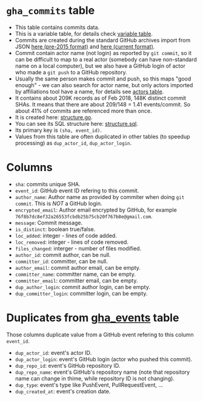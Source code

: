 # `gha_commits` table

- This table contains commits data.
- This is a variable table, for details check [variable table](https://github.com/cncf/devstats/blob/master/docs/tables/variable_table.md).
- Commits are created during the standard GitHub archives import from JSON [here (pre-2015 format)](https://github.com/cncf/devstats/blob/master/cmd/gha2db/gha2db.go#L910-L926) and [here (current format)](https://github.com/cncf/devstats/blob/master/cmd/gha2db/gha2db.go#L1162-L1178).
- Commit contain actor name (not login) as reported by `git commit`, so it can be difficult to map to a real actor (somebody can have non-standard name on a local computer), but we also have a GitHub login of actor who made a `git push` to a GitHub repository.
- Usually the same person makes commit and push, so this maps "good enough" - we can also search for actor name, but only actors imported by affiliations tool have a name, for details see [actors table](https://github.com/cncf/devstats/blob/master/docs/tables/gha_actors.md).
- It contains about 209K records as of Feb 2018, 148K distinct commit SHAs. It means that there are about 209/148 = 1.41 events/commit. So about 41% of commits are referenced more than once.
- It is created here: [structure.go](https://github.com/cncf/devstats/blob/master/structure.go#L265-L295).
- You can see its SQL structure here: [structure.sql](https://github.com/cncf/devstats/blob/master/structure.sql#L159-L171).
- Its primary key is `(sha, event_id)`.
- Values from this table are often duplicated in other tables (to speedup processing) as `dup_actor_id`, `dup_actor_login`.

# Columns

- `sha`: commits unique SHA.
- `event_id`: GitHub event ID refering to this commit.
- `author_name`: Author name as provided by commiter when doing `git commit`. This is *NOT* a GitHub login.
- `encrypted_email`: Author email encrypted by GitHub, for example `76f8b7dc8ef32a26553fcbdb25b75cb20f767b8e@gmail.com`.
- `message`: Commit message.
- `is_distinct`: boolean true/false.
- `loc_added`: integer - lines of code added.
- `loc_removed`: integer - lines of code removed.
- `files_changed`: interger - number of files modified.
- `author_id`: commit author, can be null.
- `committer_id`: committer, can be null.
- `author_email`: commit author email, can be empty.
- `committer_name`: committer name, can be empty.
- `committer_email`: committer email, can be empty.
- `dup_author_login`: commit author login, can be empty.
- `dup_committer_login`: committer login, can be empty.

# Duplicates from [gha_events](https://github.com/cncf/devstats/blob/master/docs/tables/gha_events.md) table

Those columns duplicate value from a GitHub event refering to this column `event_id`.
- `dup_actor_id`: event's actor ID.
- `dup_actor_login`: event's GitHub login (actor who pushed this commit).
- `dup_repo_id`: event's GitHub repository ID.
- `dup_repo_name`: event's GitHub's repository name (note that repository name can change in thime, while repository ID is not changing).
- `dup_type`: event's type like PushEvent, PullRequestEvent, ...
- `dup_created_at`: event's creation date.

